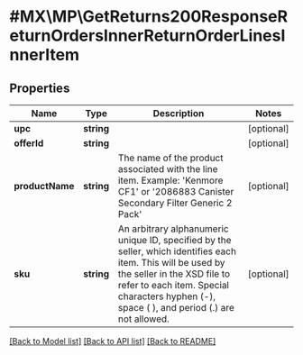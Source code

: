 # #MX\MP\GetReturns200ResponseReturnOrdersInnerReturnOrderLinesInnerItem

## Properties

Name | Type | Description | Notes
------------ | ------------- | ------------- | -------------
**upc** | **string** |  | [optional]
**offerId** | **string** |  | [optional]
**productName** | **string** | The name of the product associated with the line item. Example: 'Kenmore CF1' or '2086883 Canister Secondary Filter Generic 2 Pack' | [optional]
**sku** | **string** | An arbitrary alphanumeric unique ID, specified by the seller, which identifies each item. This will be used by the seller in the XSD file to refer to each item. Special characters hyphen (-), space ( ), and period (.) are not allowed. | [optional]


[[Back to Model list]](../) [[Back to API list]](../../Api/MX/MP) [[Back to README]](../../README.md)

